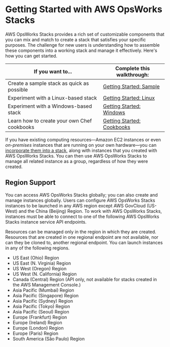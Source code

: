 # Getting Started with AWS OpsWorks Stacks<a name="gettingstarted_intro"></a>

AWS OpsWorks Stacks provides a rich set of customizable components that you can mix and match to create a stack that satisfies your specific purposes\. The challenge for new users is understanding how to assemble these components into a working stack and manage it effectively\. Here's how you can get started\.


| If you want to\.\.\. | Complete this walkthrough: | 
| --- | --- | 
| Create a sample stack as quick as possible | [Getting Started: Sample](gettingstarted-intro.md)  | 
| Experiment with a Linux\-based stack | [Getting Started: Linux](gettingstarted-linux.md) | 
| Experiment with a Windows\-based stack | [Getting Started: Windows](gettingstarted-windows.md) | 
| Learn how to create your own Chef cookbooks | [Getting Started: Cookbooks](gettingstarted-cookbooks.md) | 

If you have existing computing resources—Amazon EC2 instances or even *on\-premises* instances that are running on your own hardware—you can [incorporate them into a stack](registered-instances.md), along with instances that you created with AWS OpsWorks Stacks\. You can then use AWS OpsWorks Stacks to manage all related instance as a group, regardless of how they were created\.

## Region Support<a name="gettingstarted-intro-region"></a>

You can access AWS OpsWorks Stacks globally; you can also create and manage instances globally\. Users can configure AWS OpsWorks Stacks instances to be launched in any AWS region except AWS GovCloud \(US\-West\) and the China \(Beijing\) Region\. To work with AWS OpsWorks Stacks, instances must be able to connect to one of the following AWS OpsWorks Stacks instance service API endpoints\.

Resources can be managed only in the region in which they are created\. Resources that are created in one regional endpoint are not available, nor can they be cloned to, another regional endpoint\. You can launch instances in any of the following regions\.
+ US East \(Ohio\) Region
+ US East \(N\. Virginia\) Region
+ US West \(Oregon\) Region
+ US West \(N\. California\) Region
+ Canada \(Central\) Region \(API only, not available for stacks created in the AWS Management Console\.\)
+ Asia Pacific \(Mumbai\) Region
+ Asia Pacific \(Singapore\) Region
+ Asia Pacific \(Sydney\) Region
+ Asia Pacific \(Tokyo\) Region
+ Asia Pacific \(Seoul\) Region
+ Europe \(Frankfurt\) Region
+ Europe \(Ireland\) Region
+ Europe \(London\) Region
+ Europe \(Paris\) Region
+ South America \(São Paulo\) Region